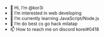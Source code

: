 - 👋 Hi, I’m @kor3i
- 👀 I’m interested in web developing
- 🌱 I’m currently learning JavaScript/Node.js
- 💞️ I’m do best cs go hack milatap
- 📫 How to reach me on discord korei#0418

<!---
kor3i/kor3i is a ✨ special ✨ repository because its `README.md` (this file) appears on your GitHub profile.
You can click the Preview link to take a look at your changes.
--->

